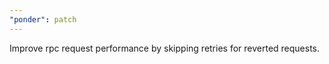 ```yaml
---
"ponder": patch
---
```


Improve rpc request performance by skipping retries for reverted requests.
